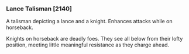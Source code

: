 ### Lance Talisman [2140]

A talisman depicting a lance and a knight. Enhances attacks while on horseback.

Knights on horseback are deadly foes. They see all below from their lofty position, meeting little meaningful resistance as they charge ahead.